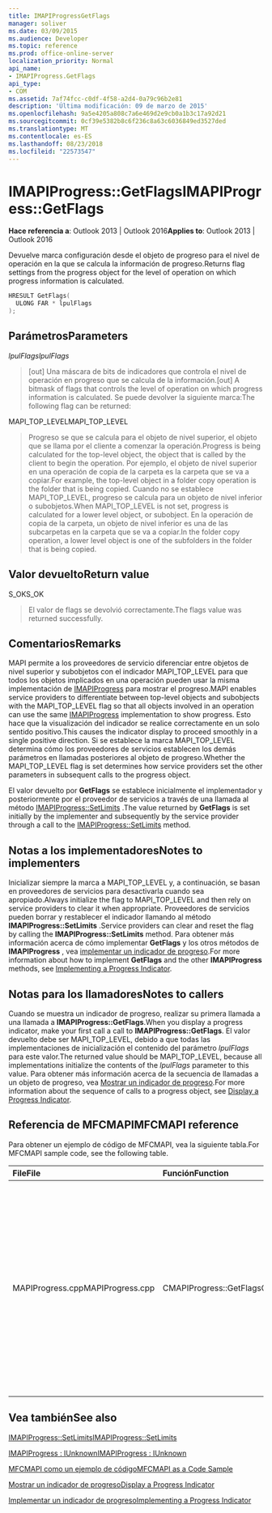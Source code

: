 ```yaml
---
title: IMAPIProgressGetFlags
manager: soliver
ms.date: 03/09/2015
ms.audience: Developer
ms.topic: reference
ms.prod: office-online-server
localization_priority: Normal
api_name:
- IMAPIProgress.GetFlags
api_type:
- COM
ms.assetid: 7af74fcc-c0df-4f58-a2d4-0a79c96b2e81
description: 'Última modificación: 09 de marzo de 2015'
ms.openlocfilehash: 9a5e4205a808c7a6e469d2e9cb0a1b3c17a92d21
ms.sourcegitcommit: 0cf39e5382b8c6f236c8a63c6036849ed3527ded
ms.translationtype: MT
ms.contentlocale: es-ES
ms.lasthandoff: 08/23/2018
ms.locfileid: "22573547"
---
```

# <a name="imapiprogressgetflags"></a><span data-ttu-id="f37ca-103">IMAPIProgress::GetFlags</span><span class="sxs-lookup"><span data-stu-id="f37ca-103">IMAPIProgress::GetFlags</span></span>

  
  
<span data-ttu-id="f37ca-104">**Hace referencia a**: Outlook 2013 | Outlook 2016</span><span class="sxs-lookup"><span data-stu-id="f37ca-104">**Applies to**: Outlook 2013 | Outlook 2016</span></span> 
  
<span data-ttu-id="f37ca-105">Devuelve marca configuración desde el objeto de progreso para el nivel de operación en la que se calcula la información de progreso.</span><span class="sxs-lookup"><span data-stu-id="f37ca-105">Returns flag settings from the progress object for the level of operation on which progress information is calculated.</span></span>
  
```cpp
HRESULT GetFlags(
  ULONG FAR * lpulFlags
);
```

## <a name="parameters"></a><span data-ttu-id="f37ca-106">Parámetros</span><span class="sxs-lookup"><span data-stu-id="f37ca-106">Parameters</span></span>

 <span data-ttu-id="f37ca-107">_lpulFlags_</span><span class="sxs-lookup"><span data-stu-id="f37ca-107">_lpulFlags_</span></span>
  
> <span data-ttu-id="f37ca-108">[out] Una máscara de bits de indicadores que controla el nivel de operación en progreso que se calcula de la información.</span><span class="sxs-lookup"><span data-stu-id="f37ca-108">[out] A bitmask of flags that controls the level of operation on which progress information is calculated.</span></span> <span data-ttu-id="f37ca-109">Se puede devolver la siguiente marca:</span><span class="sxs-lookup"><span data-stu-id="f37ca-109">The following flag can be returned:</span></span>
    
<span data-ttu-id="f37ca-110">MAPI_TOP_LEVEL</span><span class="sxs-lookup"><span data-stu-id="f37ca-110">MAPI_TOP_LEVEL</span></span> 
  
> <span data-ttu-id="f37ca-111">Progreso se que se calcula para el objeto de nivel superior, el objeto que se llama por el cliente a comenzar la operación.</span><span class="sxs-lookup"><span data-stu-id="f37ca-111">Progress is being calculated for the top-level object, the object that is called by the client to begin the operation.</span></span> <span data-ttu-id="f37ca-112">Por ejemplo, el objeto de nivel superior en una operación de copia de la carpeta es la carpeta que se va a copiar.</span><span class="sxs-lookup"><span data-stu-id="f37ca-112">For example, the top-level object in a folder copy operation is the folder that is being copied.</span></span> <span data-ttu-id="f37ca-113">Cuando no se establece MAPI_TOP_LEVEL, progreso se calcula para un objeto de nivel inferior o subobjetos.</span><span class="sxs-lookup"><span data-stu-id="f37ca-113">When MAPI_TOP_LEVEL is not set, progress is calculated for a lower level object, or subobject.</span></span> <span data-ttu-id="f37ca-114">En la operación de copia de la carpeta, un objeto de nivel inferior es una de las subcarpetas en la carpeta que se va a copiar.</span><span class="sxs-lookup"><span data-stu-id="f37ca-114">In the folder copy operation, a lower level object is one of the subfolders in the folder that is being copied.</span></span>
    
## <a name="return-value"></a><span data-ttu-id="f37ca-115">Valor devuelto</span><span class="sxs-lookup"><span data-stu-id="f37ca-115">Return value</span></span>

<span data-ttu-id="f37ca-116">S_OK</span><span class="sxs-lookup"><span data-stu-id="f37ca-116">S_OK</span></span> 
  
> <span data-ttu-id="f37ca-117">El valor de flags se devolvió correctamente.</span><span class="sxs-lookup"><span data-stu-id="f37ca-117">The flags value was returned successfully.</span></span>
    
## <a name="remarks"></a><span data-ttu-id="f37ca-118">Comentarios</span><span class="sxs-lookup"><span data-stu-id="f37ca-118">Remarks</span></span>

<span data-ttu-id="f37ca-119">MAPI permite a los proveedores de servicio diferenciar entre objetos de nivel superior y subobjetos con el indicador MAPI_TOP_LEVEL para que todos los objetos implicados en una operación pueden usar la misma implementación de [IMAPIProgress](imapiprogressiunknown.md) para mostrar el progreso.</span><span class="sxs-lookup"><span data-stu-id="f37ca-119">MAPI enables service providers to differentiate between top-level objects and subobjects with the MAPI_TOP_LEVEL flag so that all objects involved in an operation can use the same [IMAPIProgress](imapiprogressiunknown.md) implementation to show progress.</span></span> <span data-ttu-id="f37ca-120">Esto hace que la visualización del indicador se realice correctamente en un solo sentido positivo.</span><span class="sxs-lookup"><span data-stu-id="f37ca-120">This causes the indicator display to proceed smoothly in a single positive direction.</span></span> <span data-ttu-id="f37ca-121">Si se establece la marca MAPI_TOP_LEVEL determina cómo los proveedores de servicios establecen los demás parámetros en llamadas posteriores al objeto de progreso.</span><span class="sxs-lookup"><span data-stu-id="f37ca-121">Whether the MAPI_TOP_LEVEL flag is set determines how service providers set the other parameters in subsequent calls to the progress object.</span></span> 
  
<span data-ttu-id="f37ca-122">El valor devuelto por **GetFlags** se establece inicialmente el implementador y posteriormente por el proveedor de servicios a través de una llamada al método [IMAPIProgress::SetLimits](imapiprogress-setlimits.md) .</span><span class="sxs-lookup"><span data-stu-id="f37ca-122">The value returned by **GetFlags** is set initially by the implementer and subsequently by the service provider through a call to the [IMAPIProgress::SetLimits](imapiprogress-setlimits.md) method.</span></span> 
  
## <a name="notes-to-implementers"></a><span data-ttu-id="f37ca-123">Notas a los implementadores</span><span class="sxs-lookup"><span data-stu-id="f37ca-123">Notes to implementers</span></span>

<span data-ttu-id="f37ca-124">Inicializar siempre la marca a MAPI_TOP_LEVEL y, a continuación, se basan en proveedores de servicios para desactivarla cuando sea apropiado.</span><span class="sxs-lookup"><span data-stu-id="f37ca-124">Always initialize the flag to MAPI_TOP_LEVEL and then rely on service providers to clear it when appropriate.</span></span> <span data-ttu-id="f37ca-125">Proveedores de servicios pueden borrar y restablecer el indicador llamando al método **IMAPIProgress::SetLimits** .</span><span class="sxs-lookup"><span data-stu-id="f37ca-125">Service providers can clear and reset the flag by calling the **IMAPIProgress::SetLimits** method.</span></span> <span data-ttu-id="f37ca-126">Para obtener más información acerca de cómo implementar **GetFlags** y los otros métodos de **IMAPIProgress** , vea [implementar un indicador de progreso](implementing-a-progress-indicator.md).</span><span class="sxs-lookup"><span data-stu-id="f37ca-126">For more information about how to implement **GetFlags** and the other **IMAPIProgress** methods, see [Implementing a Progress Indicator](implementing-a-progress-indicator.md).</span></span>
  
## <a name="notes-to-callers"></a><span data-ttu-id="f37ca-127">Notas para los llamadores</span><span class="sxs-lookup"><span data-stu-id="f37ca-127">Notes to callers</span></span>

<span data-ttu-id="f37ca-128">Cuando se muestra un indicador de progreso, realizar su primera llamada a una llamada a **IMAPIProgress::GetFlags**.</span><span class="sxs-lookup"><span data-stu-id="f37ca-128">When you display a progress indicator, make your first call a call to **IMAPIProgress::GetFlags**.</span></span> <span data-ttu-id="f37ca-129">El valor devuelto debe ser MAPI_TOP_LEVEL, debido a que todas las implementaciones de inicialización el contenido del parámetro _lpulFlags_ para este valor.</span><span class="sxs-lookup"><span data-stu-id="f37ca-129">The returned value should be MAPI_TOP_LEVEL, because all implementations initialize the contents of the  _lpulFlags_ parameter to this value.</span></span> <span data-ttu-id="f37ca-130">Para obtener más información acerca de la secuencia de llamadas a un objeto de progreso, vea [Mostrar un indicador de progreso](how-to-display-a-progress-indicator.md).</span><span class="sxs-lookup"><span data-stu-id="f37ca-130">For more information about the sequence of calls to a progress object, see [Display a Progress Indicator](how-to-display-a-progress-indicator.md).</span></span>
  
## <a name="mfcmapi-reference"></a><span data-ttu-id="f37ca-131">Referencia de MFCMAPI</span><span class="sxs-lookup"><span data-stu-id="f37ca-131">MFCMAPI reference</span></span>

<span data-ttu-id="f37ca-132">Para obtener un ejemplo de código de MFCMAPI, vea la siguiente tabla.</span><span class="sxs-lookup"><span data-stu-id="f37ca-132">For MFCMAPI sample code, see the following table.</span></span>
  
|<span data-ttu-id="f37ca-133">**File**</span><span class="sxs-lookup"><span data-stu-id="f37ca-133">**File**</span></span>|<span data-ttu-id="f37ca-134">**Función**</span><span class="sxs-lookup"><span data-stu-id="f37ca-134">**Function**</span></span>|<span data-ttu-id="f37ca-135">**Comentario**</span><span class="sxs-lookup"><span data-stu-id="f37ca-135">**Comment**</span></span>|
|:-----|:-----|:-----|
|<span data-ttu-id="f37ca-136">MAPIProgress.cpp</span><span class="sxs-lookup"><span data-stu-id="f37ca-136">MAPIProgress.cpp</span></span>  <br/> |<span data-ttu-id="f37ca-137">CMAPIProgress::GetFlags</span><span class="sxs-lookup"><span data-stu-id="f37ca-137">CMAPIProgress::GetFlags</span></span>  <br/> |<span data-ttu-id="f37ca-138">MFCMAPI usa el método **IMAPIProgress::GetFlags** para determinar qué marcas se establecen.</span><span class="sxs-lookup"><span data-stu-id="f37ca-138">MFCMAPI uses the **IMAPIProgress::GetFlags** method to determine which flags are set.</span></span> <span data-ttu-id="f37ca-139">Devuelve MAPI_TOP_LEVEL a menos que se han configurado indicadores mediante el método **IMAPIProgress::SetLimits** .</span><span class="sxs-lookup"><span data-stu-id="f37ca-139">Returns MAPI_TOP_LEVEL unless flags have been set by using the **IMAPIProgress::SetLimits** method.</span></span>  <br/> |
   
## <a name="see-also"></a><span data-ttu-id="f37ca-140">Vea también</span><span class="sxs-lookup"><span data-stu-id="f37ca-140">See also</span></span>



[<span data-ttu-id="f37ca-141">IMAPIProgress::SetLimits</span><span class="sxs-lookup"><span data-stu-id="f37ca-141">IMAPIProgress::SetLimits</span></span>](imapiprogress-setlimits.md)
  
[<span data-ttu-id="f37ca-142">IMAPIProgress : IUnknown</span><span class="sxs-lookup"><span data-stu-id="f37ca-142">IMAPIProgress : IUnknown</span></span>](imapiprogressiunknown.md)


[<span data-ttu-id="f37ca-143">MFCMAPI como un ejemplo de código</span><span class="sxs-lookup"><span data-stu-id="f37ca-143">MFCMAPI as a Code Sample</span></span>](mfcmapi-as-a-code-sample.md)
  
[<span data-ttu-id="f37ca-144">Mostrar un indicador de progreso</span><span class="sxs-lookup"><span data-stu-id="f37ca-144">Display a Progress Indicator</span></span>](how-to-display-a-progress-indicator.md)
  
[<span data-ttu-id="f37ca-145">Implementar un indicador de progreso</span><span class="sxs-lookup"><span data-stu-id="f37ca-145">Implementing a Progress Indicator</span></span>](implementing-a-progress-indicator.md)

